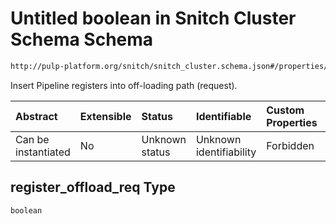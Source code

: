 # Untitled boolean in Snitch Cluster Schema Schema

```txt
http://pulp-platform.org/snitch/snitch_cluster.schema.json#/properties/timing/properties/register_offload_req
```

Insert Pipeline registers into off-loading path (request).

| Abstract            | Extensible | Status         | Identifiable            | Custom Properties | Additional Properties | Access Restrictions | Defined In                                                                       |
| :------------------ | :--------- | :------------- | :---------------------- | :---------------- | :-------------------- | :------------------ | :------------------------------------------------------------------------------- |
| Can be instantiated | No         | Unknown status | Unknown identifiability | Forbidden         | Allowed               | none                | [snitch_cluster.schema.json*](snitch_cluster.schema.json "open original schema") |

## register_offload_req Type

`boolean`
